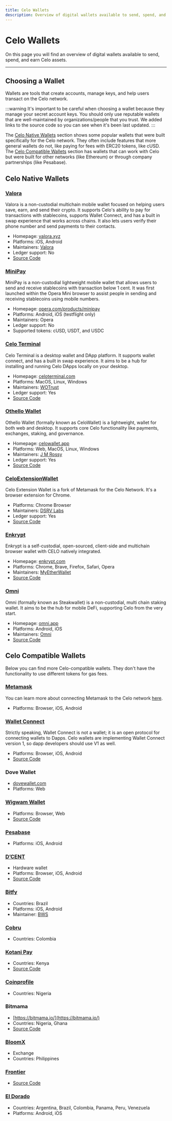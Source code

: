 ```yaml
---
title: Celo Wallets
description: Overview of digital wallets available to send, spend, and earn Celo assets.
---
```


# Celo Wallets

On this page you will find an overview of digital wallets available to send, spend, and earn Celo assets.

---

## Choosing a Wallet

Wallets are tools that create accounts, manage keys, and help users transact on the Celo network.

:::warning
It's important to be careful when choosing a wallet because they manage your secret account keys. You should only use reputable wallets that are well-maintained by organizations/people that you trust. We added links to the source code so you can see when it's been last updated. 
:::

The [Celo Native Wallets](#celo-native-wallets) section shows some popular wallets that were built specifically for the Celo network. They often include features that more general wallets do not, like paying for fees with ERC20 tokens, like cUSD. The [Celo Compatible Wallets](#celo-compatible-wallets) section has wallets that can work with Celo but were built for other networks (like Ethereum) or through company partnerships (like Pesabase).

## Celo Native Wallets

### [Valora](https://valora.xyz/)

Valora is a non-custodial multichain mobile wallet focused on helping users save, earn, and send their crypto. It supports Celo's ability to pay for transactions with stablecoins, supports Wallet Connect, and has a built in swap experience that works across chains. It also lets users verify their phone number and send payments to their contacts.

- Homepage: [valora.xyz](https://valora.xyz/)
- Platforms: iOS, Android
- Maintainers: [Valora](https://valora.xyz/)
- Ledger support: No
- [Source Code](https://github.com/valora-inc/wallet)

### [MiniPay](https://www.opera.com/products/minipay)

MiniPay is a non-custodial lightweight mobile wallet that allows users to send and receive stablecoins with transaction below 1 cent. It was first launched within the Opera Mini browser to assist people in sending and receiving stablecoins using mobile numbers.

- Homepage: [opera.com/products/minipay](https://www.opera.com/products/minipay)
- Platforms: Android, iOS (testflight only)
- Maintainers: Opera
- Ledger support: No
- Supported tokens: cUSD, USDT, and USDC

### [Celo Terminal](https://celoterminal.com/)

Celo Terminal is a desktop wallet and DApp platform. It supports wallet connect, and has a built in swap experience. It aims to be a hub for installing and running Celo DApps locally on your desktop.

- Homepage: [celoterminal.com](https://celoterminal.com)
- Platforms: MacOS, Linux, Windows
- Maintainers: [WOTrust](https://twitter.com/wotrust1)
- Ledger support: Yes
- [Source Code](https://github.com/zviadm/celoterminal)

### [Othello Wallet](https://celowallet.app/setup)

Othello Wallet (formally known as CeloWallet) is a lightweight, wallet for both web and desktop. It supports core Celo functionality like payments, exchanges, staking, and governance.

- Homepage: [celowallet.app](https://celowallet.app/setup)
- Platforms: Web, MacOS, Linux, Windows
- Maintainers: [J M Rossy](https://twitter.com/RossyWrote)
- Ledger support: Yes
- [Source Code](https://github.com/jmrossy/celo-web-wallet)


### [CeloExtensionWallet](https://chrome.google.com/webstore/detail/celoextensionwallet/kkilomkmpmkbdnfelcpgckmpcaemjcdh)

Celo Extension Wallet is a fork of Metamask for the Celo Network. It's a browser extension for Chrome.

- Platforms: Chrome Browser
- Maintainers: [DSRV Labs](https://www.dsrvlabs.com/en/)
- Ledger support: Yes
- [Source Code](https://github.com/dsrvlabs/celo-extension-wallet)


### [Enkrypt](https://www.enkrypt.com/?mtm_campaign=Celo%20wiki)

Enkrypt is a self-custodial, open-sourced, client-side and multichain browser wallet with CELO natively integrated.

- Homepage: [enkrypt.com](https://www.enkrypt.com/?mtm_campaign=Celo%20wiki)
- Platforms: Chrome, Brave, Firefox, Safari, Opera
- Maintainers: [MyEtherWallet](https://www.myetherwallet.com/)
- [Source Code](https://github.com/enkryptcom/enKrypt)

### [Omni](https://omni.app/)

Omni (formally known as Steakwallet) is a non-custodial, multi chain staking wallet. It aims to be the hub for mobile DeFi, supporting Celo from the very start.

- Homepage: [omni.app](https://omni.app/)
- Platforms: Android, iOS
- Maintainers: [Omni](https://omni.app/)
- [Source Code](https://github.com/steakwallet)

## Celo Compatible Wallets

Below you can find more Celo-compatible wallets. They don't have the functionality to use different tokens for gas fees.

### [Metamask](https://metamask.io/)

You can learn more about connecting Metamask to the Celo network [here](/wallet/metamask/use).

- Platforms: Browser, iOS, Android

### [Wallet Connect](https://walletconnect.org)

Strictly speaking, Wallet Connect is not a wallet; it is an open protocol for connecting wallets to Dapps. Celo wallets are implementing Wallet Connect version 1, so dapp developers should use V1 as well.

- Platforms: Browser, iOS, Android
- [Source Code](https://github.com/WalletConnect)
  
### Dove Wallet

- [dovewallet.com](https://dovewallet.com)
- Platforms: Web

### [Wigwam Wallet](https://wigwam.app)

- Platforms: Browser, Web
- [Source Code](https://github.com/wigwamapp/wigwam)

### [Pesabase](https://pesabase.com/)

- Platforms: iOS, Android

### [D’CENT](https://dcentwallet.com/)

- Hardware wallet
- Platforms: Browser, iOS, Android
- [Source Code](https://github.com/DcentWallet)

### [Bitfy](https://blockchainwebservices.com.br/bitfy-app)

- Countries: Brazil
- Platforms: iOS, Android
- Maintainer: [BWS](https://blockchainwebservices.com)

### [Cobru](https://cobru.co/)

- Countries: Colombia

### [Kotani Pay](https://kotanipay.com/)

- Countries: Kenya
- [Source Code](https://github.com/Kotani-Pay)

### [Coinprofile](https://coinprofile.co/)

- Countries: Nigeria

### Bitmama

- [https://bitmama.io/](https://bitmama.io/)
- Countries: Nigeria, Ghana
- [Source Code](https://github.com/Bitmama-Inc)

### [BloomX](https://www.bloom.solutions/)

- Exchange
- Countries: Philippines

### [Frontier](https://www.frontier.xyz/)

- [Source Code](https://github.com/frontierdotxyz)

### [El Dorado](https://eldorado.io/)

- Countries: Argentina, Brazil, Colombia, Panama, Peru, Venezuela
- Platforms: Android, iOS

